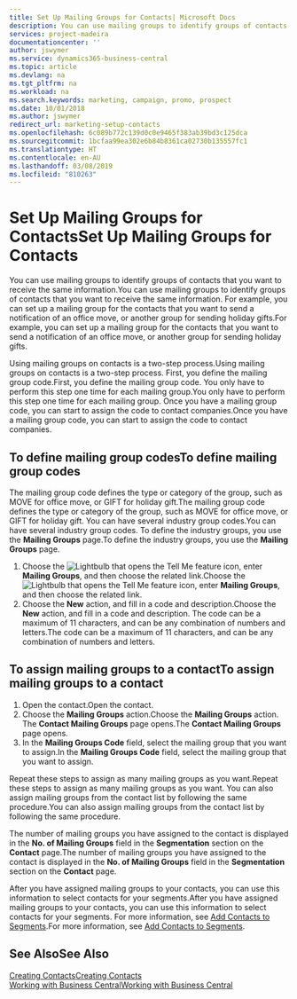```yaml
---
title: Set Up Mailing Groups for Contacts| Microsoft Docs
description: You can use mailing groups to identify groups of contacts that you want to receive the same information, for example, for a marketing campaign or promo.
services: project-madeira
documentationcenter: ''
author: jswymer
ms.service: dynamics365-business-central
ms.topic: article
ms.devlang: na
ms.tgt_pltfrm: na
ms.workload: na
ms.search.keywords: marketing, campaign, promo, prospect
ms.date: 10/01/2018
ms.author: jswymer
redirect_url: marketing-setup-contacts
ms.openlocfilehash: 6c089b772c139d0c0e9465f383ab39bd3c125dca
ms.sourcegitcommit: 1bcfaa99ea302e6b84b8361ca02730b135557fc1
ms.translationtype: HT
ms.contentlocale: en-AU
ms.lasthandoff: 03/08/2019
ms.locfileid: "810263"
---
```

# <a name="set-up-mailing-groups-for-contacts"></a><span data-ttu-id="90f17-103">Set Up Mailing Groups for Contacts</span><span class="sxs-lookup"><span data-stu-id="90f17-103">Set Up Mailing Groups for Contacts</span></span>
<span data-ttu-id="90f17-104">You can use mailing groups to identify groups of contacts that you want to receive the same information.</span><span class="sxs-lookup"><span data-stu-id="90f17-104">You can use mailing groups to identify groups of contacts that you want to receive the same information.</span></span> <span data-ttu-id="90f17-105">For example, you can set up a mailing group for the contacts that you want to send a notification of an office move, or another group for sending holiday gifts.</span><span class="sxs-lookup"><span data-stu-id="90f17-105">For example, you can set up a mailing group for the contacts that you want to send a notification of an office move, or another group for sending holiday gifts.</span></span>

<span data-ttu-id="90f17-106">Using mailing groups on contacts is a two-step process.</span><span class="sxs-lookup"><span data-stu-id="90f17-106">Using mailing groups on contacts is a two-step process.</span></span> <span data-ttu-id="90f17-107">First, you define the mailing group code.</span><span class="sxs-lookup"><span data-stu-id="90f17-107">First, you define the mailing group code.</span></span> <span data-ttu-id="90f17-108">You only have to perform this step one time for each mailing group.</span><span class="sxs-lookup"><span data-stu-id="90f17-108">You only have to perform this step one time for each mailing group.</span></span> <span data-ttu-id="90f17-109">Once you have a mailing group code, you can start to assign the code to contact companies.</span><span class="sxs-lookup"><span data-stu-id="90f17-109">Once you have a mailing group code, you can start to assign the code to contact companies.</span></span>

## <a name="to-define-mailing-group-codes"></a><span data-ttu-id="90f17-110">To define mailing group codes</span><span class="sxs-lookup"><span data-stu-id="90f17-110">To define mailing group codes</span></span>
<span data-ttu-id="90f17-111">The mailing group code defines the type or category of the group, such as MOVE for office move, or GIFT for holiday gift.</span><span class="sxs-lookup"><span data-stu-id="90f17-111">The mailing group code defines the type or category of the group, such as MOVE for office move, or GIFT for holiday gift.</span></span> <span data-ttu-id="90f17-112">You can have several industry group codes.</span><span class="sxs-lookup"><span data-stu-id="90f17-112">You can have several industry group codes.</span></span> <span data-ttu-id="90f17-113">To define the industry groups, you use the **Mailing Groups** page.</span><span class="sxs-lookup"><span data-stu-id="90f17-113">To define the industry groups, you use the **Mailing Groups** page.</span></span>

1. <span data-ttu-id="90f17-114">Choose the ![Lightbulb that opens the Tell Me feature](media/ui-search/search_small.png "Tell me what you want to do") icon, enter **Mailing Groups**, and then choose the related link.</span><span class="sxs-lookup"><span data-stu-id="90f17-114">Choose the ![Lightbulb that opens the Tell Me feature](media/ui-search/search_small.png "Tell me what you want to do") icon, enter **Mailing Groups**, and then choose the related link.</span></span>
2. <span data-ttu-id="90f17-115">Choose the **New** action, and fill in a code and description.</span><span class="sxs-lookup"><span data-stu-id="90f17-115">Choose the **New** action, and fill in a code and description.</span></span> <span data-ttu-id="90f17-116">The code can be a maximum of 11 characters, and can be any combination of numbers and letters.</span><span class="sxs-lookup"><span data-stu-id="90f17-116">The code can be a maximum of 11 characters, and can be any combination of numbers and letters.</span></span>

## <a name="AssignMailGroupContact"></a> <span data-ttu-id="90f17-117">To assign mailing groups to a contact</span><span class="sxs-lookup"><span data-stu-id="90f17-117">To assign mailing groups to a contact</span></span>
1. <span data-ttu-id="90f17-118">Open the contact.</span><span class="sxs-lookup"><span data-stu-id="90f17-118">Open the contact.</span></span>
2. <span data-ttu-id="90f17-119">Choose the **Mailing Groups** action.</span><span class="sxs-lookup"><span data-stu-id="90f17-119">Choose the **Mailing Groups** action.</span></span> <span data-ttu-id="90f17-120">The **Contact Mailing Groups** page opens.</span><span class="sxs-lookup"><span data-stu-id="90f17-120">The **Contact Mailing Groups** page opens.</span></span>
3. <span data-ttu-id="90f17-121">In the **Mailing Groups Code** field, select the mailing group that you want to assign.</span><span class="sxs-lookup"><span data-stu-id="90f17-121">In the **Mailing Groups Code** field, select the mailing group that you want to assign.</span></span>

<span data-ttu-id="90f17-122">Repeat these steps to assign as many mailing groups as you want.</span><span class="sxs-lookup"><span data-stu-id="90f17-122">Repeat these steps to assign as many mailing groups as you want.</span></span> <span data-ttu-id="90f17-123">You can also assign mailing groups from the contact list by following the same procedure.</span><span class="sxs-lookup"><span data-stu-id="90f17-123">You can also assign mailing groups from the contact list by following the same procedure.</span></span>

<span data-ttu-id="90f17-124">The number of mailing groups you have assigned to the contact is displayed in the **No. of Mailing Groups** field in the **Segmentation** section on the **Contact** page.</span><span class="sxs-lookup"><span data-stu-id="90f17-124">The number of mailing groups you have assigned to the contact is displayed in the **No. of Mailing Groups** field in the **Segmentation** section on the **Contact** page.</span></span>

<span data-ttu-id="90f17-125">After you have assigned mailing groups to your contacts, you can use this information to select contacts for your segments.</span><span class="sxs-lookup"><span data-stu-id="90f17-125">After you have assigned mailing groups to your contacts, you can use this information to select contacts for your segments.</span></span> <span data-ttu-id="90f17-126">For more information, see [Add Contacts to Segments](marketing-add-contact-segment.md).</span><span class="sxs-lookup"><span data-stu-id="90f17-126">For more information, see [Add Contacts to Segments](marketing-add-contact-segment.md).</span></span>

## <a name="see-also"></a><span data-ttu-id="90f17-127">See Also</span><span class="sxs-lookup"><span data-stu-id="90f17-127">See Also</span></span>
[<span data-ttu-id="90f17-128">Creating Contacts</span><span class="sxs-lookup"><span data-stu-id="90f17-128">Creating Contacts</span></span>](marketing-create-contact-companies.md)  
[<span data-ttu-id="90f17-129">Working with Business Central</span><span class="sxs-lookup"><span data-stu-id="90f17-129">Working with Business Central</span></span>](ui-work-product.md)
